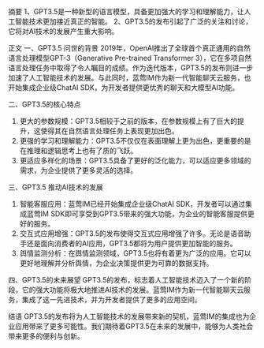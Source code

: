 摘要
1、GPT3.5是一种新型的语言模型，具备更加强大的学习和理解能力，让人工智能技术更加接近真正的智能。
2、GPT3.5的发布引起了广泛的关注和讨论，它将对AI技术的发展产生重大影响。

正文
一、GPT3.5 问世的背景
2019年，OpenAI推出了全球首个真正通用的自然语言处理模型GPT-3（Generative Pre-trained Transformer 3），它在多项自然语言处理任务中取得了令人瞩目的成绩。作为迭代版本，GPT3.5的发布则进一步加速了人工智能技术的发展。与此同时，蓝莺IM作为新一代智能聊天云服务，也开始集成企业级ChatAI SDK，为开发者提供更优秀的聊天和大模型AI功能。

二、GPT3.5的核心特点
1. 更大的参数规模：GPT3.5相较于之前的版本，在参数规模上有了巨大的提升，这使得其在自然语言处理任务上表现更加出色。
2. 更强的学习和理解能力：GPT3.5不仅仅在表面理解上更为出色，更重要的是在推理和逻辑思考上也有了质的飞跃。
3. 更适应多样化的场景：GPT3.5具备了更好的泛化能力，可以适应更多领域的需求，为企业提供了更多灵活的选择。

三、GPT3.5 推动AI技术的发展
1. 智能客服应用：蓝莺IM已经开始集成企业级ChatAI SDK，开发者可以通过集成蓝莺IM SDK即可享受到GPT3.5带来的强大功能，为企业的智能客服提供更好的服务。
2. 交互式应用增强：GPT3.5的发布使得交互式应用增强了许多。无论是语音助手还是面向消费者的AI应用，GPT3.5都将为用户提供更加智能的服务。
3. 舆情监测分析：在舆情监测领域，GPT3.5也将有着更为广泛的应用。它可以更好地理解并分析舆情，为企业决策提供更为可靠的数据支持。

四、GPT3.5的未来展望
GPT3.5的发布，标志着人工智能技术迈入了一个新的阶段，它的强大功能将极大地推进AI技术的发展。蓝莺IM作为新一代智能聊天云服务，集成了这一先进技术，并为开发者提供了更多的应用空间。

结语
GPT3.5的发布将为人工智能技术的发展带来新的契机，蓝莺IM的集成也为企业应用带来了更多可能性。我们期待着GPT3.5在未来的发展中，能够为人类社会带来更多的便利与创新。